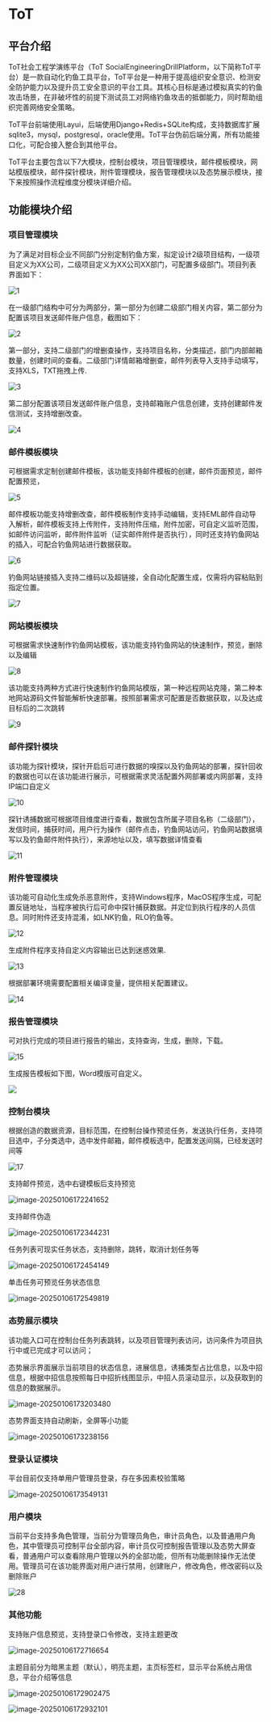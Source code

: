 # ToT
## 平台介绍
ToT社会工程学演练平台（ToT SocialEngineeringDrillPlatform，以下简称ToT平台）是一款自动化钓鱼工具平台，ToT平台是一种用于提高组织安全意识、检测安全防护能力以及提升员工安全意识的平台工具。其核心目标是通过模拟真实的钓鱼攻击场景，在非破坏性的前提下测试员工对网络钓鱼攻击的抵御能力，同时帮助组织完善网络安全策略。

ToT平台前端使用Layui，后端使用Django+Redis+SQLite构成，支持数据库扩展sqlite3，mysql，postgresql，oracle使用。ToT平台伪前后端分离，所有功能接口化，可配合接入整合到其他平台。

ToT平台主要包含以下7大模块，控制台模块，项目管理模块，邮件模板模块，网站模版模块，邮件探针模块，附件管理模块，报告管理模块以及态势展示模块，接下来按照操作流程维度分模块详细介绍。

## 功能模块介绍

### 项目管理模块
为了满足对目标企业不同部门分别定制钓鱼方案，拟定设计2级项目结构，一级项目定义为XX公司，二级项目定义为XX公司XX部门，可配置多级部门。项目列表界面如下：

![1](./docx/1.png)

在一级部门结构中可分为两部分，第一部分为创建二级部门相关内容，第二部分为配置该项目发送邮件账户信息，截图如下：

![2](./docx/2.png)

第一部分，支持二级部门的增删查操作，支持项目名称，分类描述，部门内部邮箱数量，创建时间的查看。二级部门详情邮箱增删查，邮件列表导入支持手动填写，支持XLS，TXT拖拽上传.

![3](./docx/3.png)

第二部分配置该项目发送邮件账户信息，支持邮箱账户信息创建，支持创建邮件发信测试，支持增删改查。

![4](./docx/4.png)

### 邮件模板模块
可根据需求定制创建邮件模板，该功能支持邮件模板的创建，邮件页面预览，邮件配置预览，

![5](./docx/5.png)

邮件模板功能支持增删改查，邮件模板制作支持手动编辑，支持EML邮件自动导入解析，邮件模板支持上传附件，支持附件压缩，附件加密，可自定义监听范围，如邮件访问监听，邮件附件监听（证实邮件附件是否执行），同时还支持钓鱼网站的插入，可配合钓鱼网站进行数据获取。

![6](./docx/6.png)

钓鱼网站链接插入支持二维码以及超链接，全自动化配置生成，仅需将内容粘贴到指定位置。

![7](./docx/7.png)

### 网站模板模块

可根据需求快速制作钓鱼网站模板，该功能支持钓鱼网站的快速制作，预览，删除以及编辑

![8](./docx/8.png)

该功能支持两种方式进行快速制作钓鱼网站模版，第一种远程网站克隆，第二种本地网站源码文件智能解析快速部署。按照部署需求可配置是否数据获取，以及达成目标后的二次跳转

![9](./docx/9.png)

### 邮件探针模块

该功能为探针模块，探针开启后可进行数据的嗅探以及钓鱼网站的部署，探针回收的数据也可以在该功能进行展示，可根据需求灵活配置外网部署或内网部署，支持IP端口自定义

![10](./docx/10.png)

探针诱捕数据可根据项目维度进行查看，数据包含所属子项目名称（二级部门），发信时间，捕获时间，用户行为操作（邮件点击，钓鱼网站访问，钓鱼网站数据填写以及钓鱼邮件附件执行），来源地址以及，填写数据详情查看

![11](./docx/11.png)

### 附件管理模块

该功能可自动化生成免杀恶意附件，支持Windows程序，MacOS程序生成，可配置反链地址，当程序被执行后可命中探针捕获数据。并定位到执行程序的人员信息。同时附件还支持混淆，如LNK钓鱼，RLO钓鱼等。

![12](./docx/12.png)

生成附件程序支持自定义内容输出已达到迷惑效果.

![13](./docx/13.png)

根据部署环境需要配置相关编译变量，提供相关配置建议。

![14](./docx/14.png)

### 报告管理模块

可对执行完成的项目进行报告的输出，支持查询，生成，删除，下载。

![15](./docx/15.png)

生成报告模板如下图，Word模版可自定义。

![](./docx/16.png)

### 控制台模块

根据创造的数据资源，目标范围，在控制台操作预览任务，发送执行任务，支持项目选中，子分类选中，选中发件邮箱，邮件模板选中，配置发送间隔，已经发送时间等

![17](./docx/17.png)

支持邮件预览，选中右键模板后支持预览

![image-20250106172241652](./docx/18.png)

支持邮件伪造

![image-20250106172344231](./docx/19.png)

任务列表可现实任务状态，支持删除，跳转，取消计划任务等

![image-20250106172454149](./docx/20.png)

单击任务可预览任务状态信息

![image-20250106172549819](./docx/21.png)

### 态势展示模块

该功能入口可在控制台任务列表跳转，以及项目管理列表访问，访问条件为项目执行中或已完成才可以访问；

态势展示界面展示当前项目的状态信息，进展信息，诱捕类型占比信息，以及中招信息，根据中招信息按照每日中招折线图显示，中招人员滚动显示，以及获取到的信息的数据展示。

![image-20250106173203480](./docx/25.png)

态势界面支持自动刷新，全屏等小功能

![image-20250106173238156](./docx/26.png)

### 登录认证模块

平台目前仅支持单用户管理员登录，存在多因素校验策略

![image-20250106173549131](./docx/27.png)

### 用户模块

当前平台支持多角色管理，当前分为管理员角色，审计员角色，以及普通用户角色，其中管理员可控制平台全部内容，审计员仅可控制报告管理以及态势大屏查看，普通用户可以查看除用户管理以外的全部功能，但所有功能删除操作无法使用。管理员可在该功能界面对用户进行禁用，创建账户，修改角色，修改密码以及删除账户

![28](./docx/28.png)

### 其他功能

支持账户信息预览，支持登录口令修改，支持主题更改

![image-20250106172716654](./docx/22.png)

主题目前分为暗黑主题（默认），明亮主题，主页标签栏，显示平台系统占用信息，平台介绍等信息

![image-20250106172902475](./docx/23.png)

![image-20250106172932101](./docx/24.png)

